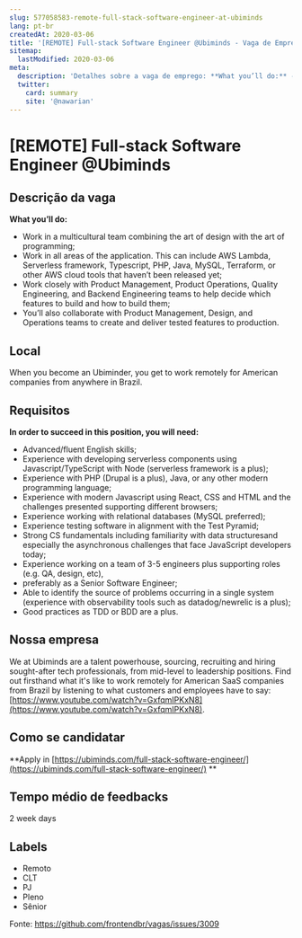 ```yaml
---
slug: 577058583-remote-full-stack-software-engineer-at-ubiminds
lang: pt-br
createdAt: 2020-03-06
title: '[REMOTE] Full-stack Software Engineer @Ubiminds - Vaga de Emprego'
sitemap:
  lastModified: 2020-03-06
meta:
  description: 'Detalhes sobre a vaga de emprego: **What you’ll do:** - Work in a multicultural team combining the art of design with the art of programming; - Work in all areas of the application​. This can include AWS Lambda, Serverless framework, Typescript, PHP, Java, MySQL, Terraform, or other AWS cloud tools that haven’t been released yet; - Work closely with Product Management, Product Operations, Quality Engineering, and Backend Engineering teams to help decide which features to build and how to build them; - You’ll also collaborate with Product Management, Design, and Operations teams to create and deliver tested features to production.'
  twitter:
    card: summary
    site: '@nawarian'
---
```


# [REMOTE] Full-stack Software Engineer @Ubiminds

## Descrição da vaga 

**What you’ll do:**
- Work in a multicultural team combining the art of design with the art of programming;
- Work in all areas of the application​. This can include AWS Lambda, Serverless framework, Typescript, PHP, Java, MySQL, Terraform, or other AWS cloud tools that haven’t been released yet;
- Work closely with Product Management, Product Operations, Quality Engineering, and Backend Engineering teams to help decide which features to build and how to build them;
- You’ll also collaborate with Product Management, Design, and Operations teams to create and deliver tested features to production.

## Local

When you become an Ubiminder, you get to work remotely for American companies from anywhere in Brazil. 

## Requisitos

**In order to succeed in this position, you will need:**
- Advanced/fluent English skills;
- Experience with developing serverless components using ​Javascript/TypeScript with Node (serverless​ f​ramework​ is a plus);
- Experience with P​HP ​(D​rupal​ is a plus), Java, or any other modern programming language;
- Experience with modern ​Javascript ​using ​React, CSS ​and​ HTML​ and the challenges presented supporting different browsers;
- Experience working with relational databases (M​ySQL​ preferred);
- Experience testing software in alignment with the Test Pyramid;
- Strong CS fundamentals including familiarity with ​data structures​ and especially the a​synchronous​ challenges that face JavaScript developers today;
- Experience working on a team of 3-5 engineers plus supporting roles (e.g. QA, design, etc),
- preferably as a Senior Software Engineer;
- Able to identify the source of problems occurring in a single system (experience with observability tools such as datadog/newrelic is a plus);
- Good practices as TDD or BDD are a plus.

## Nossa empresa

We at Ubiminds are a talent powerhouse, sourcing, recruiting and hiring sought-after tech professionals, from mid-level to leadership positions. Find out firsthand what it's like to work remotely for American SaaS companies from Brazil by listening to what customers and employees have to say: [https://www.youtube.com/watch?v=GxfqmIPKxN8](https://www.youtube.com/watch?v=GxfqmIPKxN8).

## Como se candidatar

**Apply in [https://ubiminds.com/full-stack-software-engineer/](https://ubiminds.com/full-stack-software-engineer/) **

## Tempo médio de feedbacks

2 week days

## Labels
- Remoto
- CLT
- PJ
- Pleno
- Sênior

Fonte: https://github.com/frontendbr/vagas/issues/3009